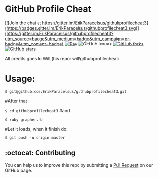 # GitHub Profile Cheat

[![Join the chat at https://gitter.im/ErikParacelsus/githubprofilecheat3](https://badges.gitter.im/ErikParacelsus/githubprofilecheat3.svg)](https://gitter.im/ErikParacelsus/githubprofilecheat3?utm_source=badge&utm_medium=badge&utm_campaign=pr-badge&utm_content=badge)
[![Pay](https://img.shields.io/badge/%24-free-%23a10000.svg)](#) ![GitHub issues](https://img.shields.io/github/issues/erikparacelsus/githubprofilecheat3.svg) [![GitHub forks](https://img.shields.io/github/forks/erikparacelsus/githubprofilecheat3.svg)](https://github.com/erikparacelsus/githubprofilecheat3/network)  [![GitHub stars](https://img.shields.io/github/stars/erikparacelsus/githubprofilecheat3.svg)](https://github.com/erikparacelsus/githubprofilecheat3/stargazers)
 
 All credits goes to Will (his repo: will/githubprofilecheat)
 
# Usage:
`$ git@github.com:ErikParacelsus/githubprofilecheat3.git`

#After that
 
 `$ cd githubprofilecheat3`
#and
 
 `$ ruby grapher.rb`
 
#Let it loads, when it finish do:
 
 `$ git push -u origin master`

## :octocat: Contributing
You can help us to improve this repo by submitting a [Pull Request](https://github.com/erikparcelsus/githubprofilecheat3/pulls) on our GitHub page.

